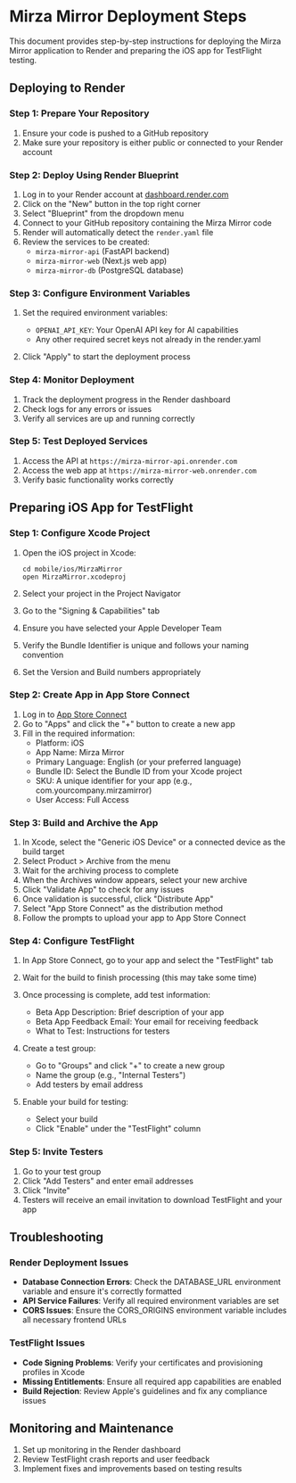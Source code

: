 # Mirza Mirror Deployment Steps

This document provides step-by-step instructions for deploying the Mirza Mirror application to Render and preparing the iOS app for TestFlight testing.

## Deploying to Render

### Step 1: Prepare Your Repository

1. Ensure your code is pushed to a GitHub repository
2. Make sure your repository is either public or connected to your Render account

### Step 2: Deploy Using Render Blueprint

1. Log in to your Render account at [dashboard.render.com](https://dashboard.render.com)
2. Click on the "New" button in the top right corner
3. Select "Blueprint" from the dropdown menu
4. Connect to your GitHub repository containing the Mirza Mirror code
5. Render will automatically detect the `render.yaml` file
6. Review the services to be created:
   - `mirza-mirror-api` (FastAPI backend)
   - `mirza-mirror-web` (Next.js web app)
   - `mirza-mirror-db` (PostgreSQL database)

### Step 3: Configure Environment Variables

1. Set the required environment variables:
   - `OPENAI_API_KEY`: Your OpenAI API key for AI capabilities
   - Any other required secret keys not already in the render.yaml

2. Click "Apply" to start the deployment process

### Step 4: Monitor Deployment

1. Track the deployment progress in the Render dashboard
2. Check logs for any errors or issues
3. Verify all services are up and running correctly

### Step 5: Test Deployed Services

1. Access the API at `https://mirza-mirror-api.onrender.com`
2. Access the web app at `https://mirza-mirror-web.onrender.com`
3. Verify basic functionality works correctly

## Preparing iOS App for TestFlight

### Step 1: Configure Xcode Project

1. Open the iOS project in Xcode:
   ```
   cd mobile/ios/MirzaMirror
   open MirzaMirror.xcodeproj
   ```

2. Select your project in the Project Navigator
3. Go to the "Signing & Capabilities" tab
4. Ensure you have selected your Apple Developer Team
5. Verify the Bundle Identifier is unique and follows your naming convention
6. Set the Version and Build numbers appropriately

### Step 2: Create App in App Store Connect

1. Log in to [App Store Connect](https://appstoreconnect.apple.com)
2. Go to "Apps" and click the "+" button to create a new app
3. Fill in the required information:
   - Platform: iOS
   - App Name: Mirza Mirror
   - Primary Language: English (or your preferred language)
   - Bundle ID: Select the Bundle ID from your Xcode project
   - SKU: A unique identifier for your app (e.g., com.yourcompany.mirzamirror)
   - User Access: Full Access

### Step 3: Build and Archive the App

1. In Xcode, select the "Generic iOS Device" or a connected device as the build target
2. Select Product > Archive from the menu
3. Wait for the archiving process to complete
4. When the Archives window appears, select your new archive
5. Click "Validate App" to check for any issues
6. Once validation is successful, click "Distribute App"
7. Select "App Store Connect" as the distribution method
8. Follow the prompts to upload your app to App Store Connect

### Step 4: Configure TestFlight

1. In App Store Connect, go to your app and select the "TestFlight" tab
2. Wait for the build to finish processing (this may take some time)
3. Once processing is complete, add test information:
   - Beta App Description: Brief description of your app
   - Beta App Feedback Email: Your email for receiving feedback
   - What to Test: Instructions for testers

4. Create a test group:
   - Go to "Groups" and click "+" to create a new group
   - Name the group (e.g., "Internal Testers")
   - Add testers by email address

5. Enable your build for testing:
   - Select your build
   - Click "Enable" under the "TestFlight" column

### Step 5: Invite Testers

1. Go to your test group
2. Click "Add Testers" and enter email addresses
3. Click "Invite"
4. Testers will receive an email invitation to download TestFlight and your app

## Troubleshooting

### Render Deployment Issues

- **Database Connection Errors**: Check the DATABASE_URL environment variable and ensure it's correctly formatted
- **API Service Failures**: Verify all required environment variables are set
- **CORS Issues**: Ensure the CORS_ORIGINS environment variable includes all necessary frontend URLs

### TestFlight Issues

- **Code Signing Problems**: Verify your certificates and provisioning profiles in Xcode
- **Missing Entitlements**: Ensure all required app capabilities are enabled
- **Build Rejection**: Review Apple's guidelines and fix any compliance issues

## Monitoring and Maintenance

1. Set up monitoring in the Render dashboard
2. Review TestFlight crash reports and user feedback
3. Implement fixes and improvements based on testing results